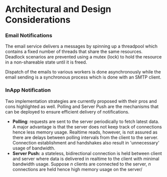 # Architectural and Design Considerations

### Email Notifications

The email service delivers a messages by spinning up a threadpool which contains a fixed number of threads that share the same resources. Deadlock scenarios are prevented using a mutex (lock) to hold the resource in a non-shareable state until it is freed.

Dispatch of the emails to various workers is done asynchronously while the email sending is a synchronous process which is done with an SMTP client.

### InApp Notification

Two implementation strategies are currently proposed with their pros and cons highlighted as well. Polling and Server Push are the mechanisms that can be deployed to ensure efficient delivery of notifications.

-   **Polling**: requests are sent to the server periodically to fetch latest data. A major advantage is that the server does not keep track of connections hence less memory usage. Realtime reads, however, is not assured as there are delays between polling intervals from the client to the server. Connection establishment and handshakes also result in 'unnecessary' usage of bandwidth.
-   **Server Push:** a stateless, bidirectional connection is held between client and server where data is delivered in realtime to the client with minimal bandwidth usage. Suppose _n_ clients are connected to the server, _n_ connections are held hence high memory usage on the server/
